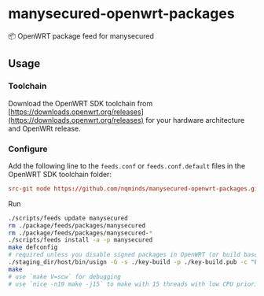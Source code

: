# manysecured-openwrt-packages

📦 OpenWRT package feed for manysecured

## Usage

### Toolchain

Download the OpenWRT SDK toolchain from [https://downloads.openwrt.org/releases](https://downloads.openwrt.org/releases) for your hardware architecture and OpenWRt release.

### Configure

Add the following line to the `feeds.conf` or `feeds.conf.default` files in the OpenWRT SDK toolchain folder:

```conf
src-git node https://github.com/nqminds/manysecured-openwrt-packages.git
```

Run

```bash
./scripts/feeds update manysecured
rm ./package/feeds/packages/manysecured
rm ./package/feeds/packages/manysecured-*
./scripts/feeds install -a -p manysecured
make defconfig
# required unless you disable signed packages in OpenWRT (or build base-files)
./staging_dir/host/bin/usign -G -s ./key-build -p ./key-build.pub -c "Local build key"
make
# use `make V=scw` for debugging
# use `nice -n19 make -j15` to make with 15 threads with low CPU priority (recommended)
```
